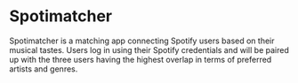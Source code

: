 # Spotimatcher

Spotimatcher is a matching app connecting Spotify users based on their musical tastes. Users log in using their Spotify credentials and will be paired up with the three users having the highest overlap in terms of preferred artists and genres.
